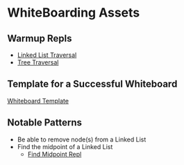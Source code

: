 # WhiteBoarding Assets

##  Warmup Repls

- [Linked List Traversal]()
- [Tree Traversal]()

## Template for a Successful Whiteboard

[Whiteboard Template](https://codefellows.github.io/common_curriculum/data_structures_and_algorithms/assets/whiteboard-example.png)

## Notable Patterns

- Be able to remove node(s) from a  Linked List
- Find the midpoint of a Linked List
  - [Find Midpoint Repl](https://replit.com/@rkgallaway/linkedListMidpoint#index.js)
